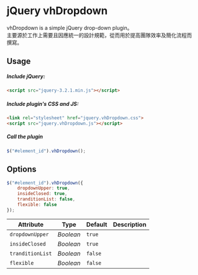 # jQuery vhDropdown  
  
  
vhDropdown is a simple jQuery drop-down plugin。  
主要源於工作上需要且因應統一的設計規範，從而用於提高團隊效率及簡化流程而撰寫。  
  
  
## Usage

##### Include jQuery:
```html
<script src="jquery-3.2.1.min.js"></script>
```
##### Include plugin's CSS and JS:
```html
<link rel="stylesheet" href="jquery.vhDropdown.css">
<script src="jquery.vhDropdown.js"></script>
```
##### Call the plugin
```js
$("#element_id").vhDropdown();
```


## Options

```js
$("#element_id").vhDropdown({
    dropdownUpper: true,
    insideClosed: true,
    tranditionList: false,
    flexible: false
});
```
Attribute          |Type       |Default  |Description
-------------------|-----------|---------|-----------
`dropdownUpper`    |*Boolean*  |`true`   |
`insideClosed`     |*Boolean*  |`true`   |
`tranditionList`   |*Boolean*  |`false`  |
`flexible`         |*Boolean*  |`false`  |
